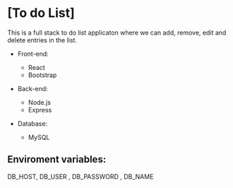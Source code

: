 # [To do List]

This is a full stack to do list applicaton where we can add, remove, edit and delete entries in the list.

- Front-end:
  - React
  - Bootstrap

- Back-end:
  - Node.js
  - Express
 
- Database:
  - MySQL
  
 
## Enviroment variables:
DB_HOST,
DB_USER ,
DB_PASSWORD ,
DB_NAME
